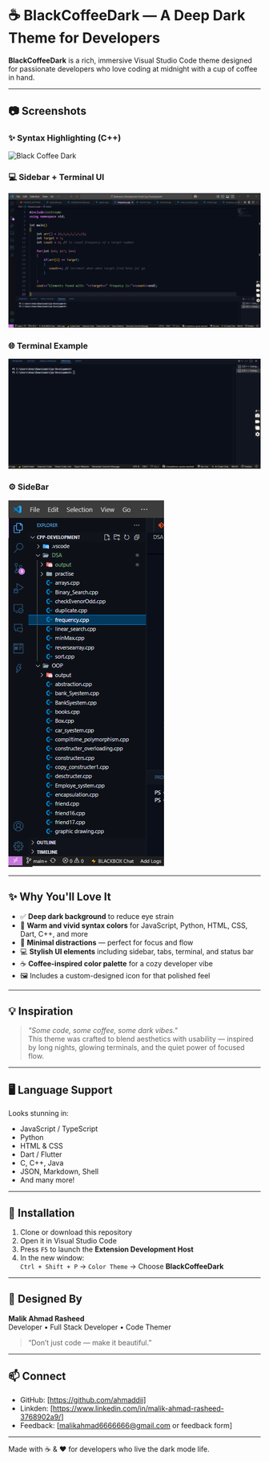 # ☕ BlackCoffeeDark — A Deep Dark Theme for Developers

**BlackCoffeeDark** is a rich, immersive Visual Studio Code theme designed for passionate developers who love coding at midnight with a cup of coffee in hand.

---

## 📷 Screenshots

### ✨ Syntax Highlighting (C++)
![Black Coffee Dark](screenshot1.png)

### 💻 Sidebar + Terminal UI
![UI Layout](screenshot2.png)

### 🌐 Terminal Example
![Terminal Preview](screenshot3.png)

### ⚙️ SideBar
![Side Bar Preview](screenshot4.png)

---

## ✨ Why You'll Love It

- ✅ **Deep dark background** to reduce eye strain  
- 🎨 **Warm and vivid syntax colors** for JavaScript, Python, HTML, CSS, Dart, C++, and more  
- 🧠 **Minimal distractions** — perfect for focus and flow  
- 💻 **Stylish UI elements** including sidebar, tabs, terminal, and status bar  
- ☕ **Coffee-inspired color palette** for a cozy developer vibe  
- 🖼️ Includes a custom-designed icon for that polished feel  

---

## 💡 Inspiration

> _"Some code, some coffee, some dark vibes."_  
> This theme was crafted to blend aesthetics with usability — inspired by long nights, glowing terminals, and the quiet power of focused flow.

---

## 🖥️ Language Support

Looks stunning in:

- JavaScript / TypeScript  
- Python  
- HTML & CSS  
- Dart / Flutter  
- C, C++, Java  
- JSON, Markdown, Shell  
- And many more!

---

## 🚀 Installation

1. Clone or download this repository  
2. Open it in Visual Studio Code  
3. Press `F5` to launch the **Extension Development Host**  
4. In the new window:  
   `Ctrl + Shift + P` → `Color Theme` → Choose **BlackCoffeeDark**

---

## 🧠 Designed By

**Malik Ahmad Rasheed**  
Developer • Full Stack Developer • Code Themer

> “Don’t just code — make it beautiful.”

---

## 📫 Connect

- GitHub: [https://github.com/ahmaddii]
- Linkden: [https://www.linkedin.com/in/malik-ahmad-rasheed-3768902a9/]
- Feedback: [malikahmad6666666@gmail.com or feedback form]

---

Made with ☕ & ❤️ for developers who live the dark mode life.

